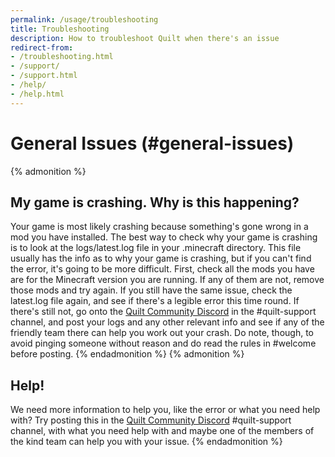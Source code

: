 ```yaml
---
permalink: /usage/troubleshooting
title: Troubleshooting
description: How to troubleshoot Quilt when there's an issue
redirect-from:
- /troubleshooting.html
- /support/
- /support.html
- /help/
- /help.html
---
```

# General Issues (#general-issues)
{% admonition %}
## My game is crashing. Why is this happening?
Your game is most likely crashing because something's gone wrong in a mod you have installed. The best way
to check why your game is crashing is to look at the logs/latest.log file in your .minecraft directory.
This file usually has the info as to why your game is crashing, but if you can't find the error,
it's going to be more difficult. First, check all the mods you have are for the Minecraft version you are running.
If any of them are not, remove those mods and try again. If you still have the same issue, check the latest.log
file again, and see if there's a legible error this time round. If there's still not, go onto the
[Quilt Community Discord](https://discord.quiltmc.org/community) in the #quilt-support channel, and post your logs and any other relevant info
and see if any of the friendly team there can help you work out your crash. Do note, though, to
avoid pinging someone without reason and do read the rules in #welcome before posting. 
{% endadmonition %} {% admonition %}
## Help!
We need more information to help you, like the error or what you need help with? Try posting this
in the [Quilt Community Discord](https://discord.quiltmc.org/community) #quilt-support channel, with what you need help with and maybe one
of the members of the kind team can help you with your issue.
{% endadmonition %}
